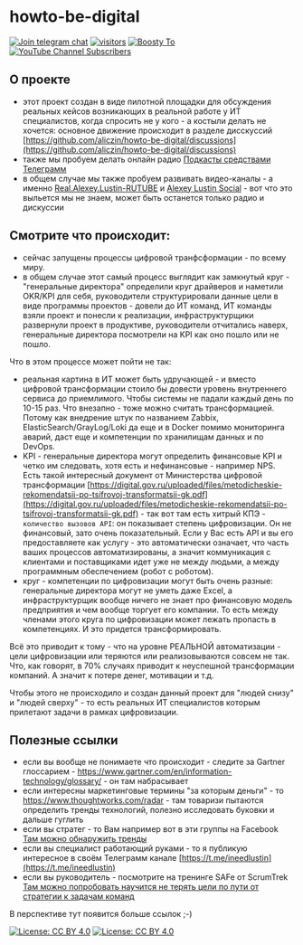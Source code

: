 # howto-be-digital

 [![Join telegram chat](https://img.shields.io/badge/chat-telegram-blue?style=flat&logo=telegram)](https://t.me/joinchat/zhwzepqDhgszMDAy)
 [![visitors](https://visitor-badge.laobi.icu/badge?page_id=aliczin.howto-be-digital.main)](https://lustin.org/ru/)
 [![Boosty To](https://img.shields.io/badge/Sponsors-boosty.to-important)](https://boosty.to/ineedlustin)
 [![YouTube Channel Subscribers](https://img.shields.io/youtube/channel/subscribers/UCZHtgyfueQtLocE0NILfhnw?style=social)](https://www.youtube.com/c/AlexeyLustinSocial/videos)

## О проекте

* этот проект создан в виде пилотной площадки для обсуждения реальных кейсов возникающих в реальной работе у ИТ специалистов, когда спросить не у кого - а костыли делать не хочется: основное движение происходит в разделе дисскуссий [https://github.com/aliczin/howto-be-digital/discussions](https://github.com/aliczin/howto-be-digital/discussions)
* также мы пробуем делать онлайн радио [Подкасты средствами Телеграмм](./PODCASTS.md)
* в общем случае мы также пробуем развивать видео-каналы - а именно [Real.Alexey.Lustin-RUTUBE](https://rutube.ru/channel/23477544/) и [Alexey Lustin Social](https://www.youtube.com/c/AlexeyLustinSocial) - вот что это выльется мы не знаем, может быть останется только радио и дискуссии

## Смотрите что происходит:

* сейчас запущены процессы цифровой транфсформации - по всему миру.
* в общем случае этот самый процесс выглядит как замкнутый круг - "генеральные директора" определили круг драйверов и наметили OKR/KPI для себя, руководители структурировали данные цели в виде программы проектов - довели до ИТ команд, ИТ команды взяли проект и понесли к реализации, инфраструктурщики развернули проект в продуктиве, руководители отчитались наверх, генеральные директора посмотрели на KPI как оно пошло или не пошло.

Что в этом процессе может пойти не так:

* реальная картина в ИТ может быть удручающей - и вместо цифровой трансформации стоило бы довести уровень внутреннего сервиса до приемлимого. Чтобы системы не падали каждый день по 10-15 раз. Что внезапно - тоже можно считать трансформацией. Потому как внедрение штук по названием Zabbix, ElasticSearch/GrayLog/Loki да еще и в Docker помимо мониторинга аварий, даст еще и компетенции по хранилищам данных и по DevOps.
* KPI - генеральные директора могут определить финансовые KPI и четко им следовать, хотя есть и нефинансовые - например NPS. Есть такой интересный документ от Министерства цифровой трансформации [https://digital.gov.ru/uploaded/files/metodicheskie-rekomendatsii-po-tsifrovoj-transformatsii-gk.pdf](https://digital.gov.ru/uploaded/files/metodicheskie-rekomendatsii-po-tsifrovoj-transformatsii-gk.pdf) - так вот там есть хитрый КПЭ - `количество вызовов API`: он показывает степень цифровизации. Он не финансовый, зато очень показательный. Если у Вас есть API и вы его предоставляете как услугу - это автоматически означает, что часть ваших процессов автоматизированы, а значит коммуникация с клиентами и поставщиками идет уже не между людьми, а между программным обеспечением (робот с роботом). 
* круг - компетенции по цифровизации могут быть очень разные: генеральные директора могут не уметь даже Excel, а инфраструктурщик вообще ничего не знает про финансовую модель предприятия и чем вообще торгует его компании. То есть между членами этого круга по цифровизации может лежать пропасть в компетенциях. И это придется трансформировать.

Всё это приводит к тому - что на уровне РЕАЛЬНОЙ автоматизации - цели цифровизации или теряются или реализовываются совсем не так. Что, как говорят, в 70% случаях приводит к неуспешной трансформации компаний. А значит к потере денег, мотивации и т.д.

Чтобы этого не происходило и создан данный проект для "людей снизу" и "людей сверху" - то есть реальных ИТ специалистов которым прилетают задачи в рамках цифровизации.

## Полезные ссылки

* если вы вообще не понимаете что происходит - следите за Gartner глоссарием - https://www.gartner.com/en/information-technology/glossary/ - он там набрасывает
* если интересны маркетинговые термины "за которым деньги" - то https://www.thoughtworks.com/radar - там товаризи пытаются определить тренды технологий, полезно исследовать буковки и дальше гуглить
* если вы стратег - то Вам например вот в эти группы на Facebook [Там можно обнаружить тренды](https://www.facebook.com/groups/2267942696763155/about)
* если вы специалист работающий руками - то я публикую интересное в своём Телеграмм канале [https://t.me/ineedlustin](https://t.me/ineedlustin)
* если вы руководитель - посмотрите на тренинге SAFe от ScrumTrek [Там можно попробовать научится не терять цели по пути от стратегии к задачам команд](https://scrumtrek.ru/training-map/#processes)

В перспективе тут появится больше ссылок ;-)

[![License: CC BY 4.0](https://licensebuttons.net/l/by/4.0/80x15.png)](https://creativecommons.org/licenses/by/4.0/) [![License: CC BY 4.0](https://img.shields.io/badge/License-CC%20BY%204.0-lightgrey.svg)](https://creativecommons.org/licenses/by/4.0/)
